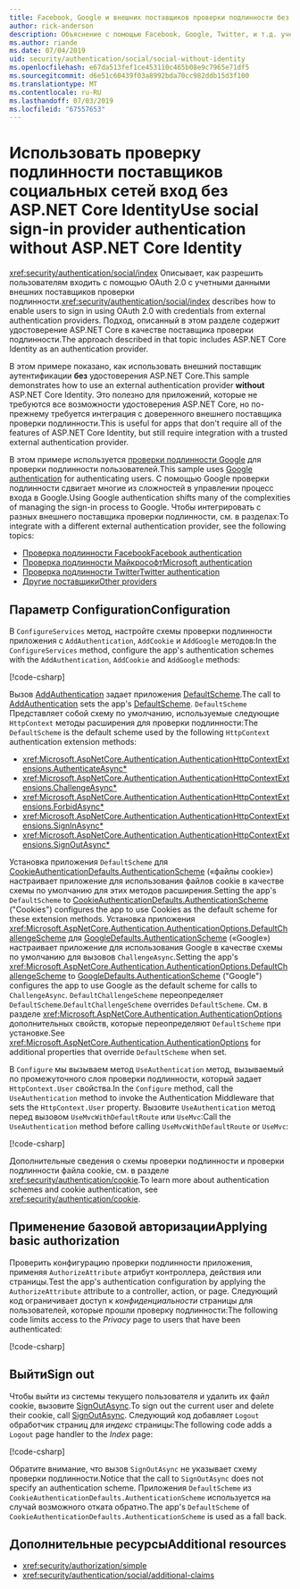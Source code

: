 ```yaml
---
title: Facebook, Google и внешних поставщиков проверки подлинности без ASP.NET Core Identity
author: rick-anderson
description: Объяснение с помощью Facebook, Google, Twitter, и т.д. учетная запись проверки подлинности пользователя без ASP.NET Core Identity.
ms.author: riande
ms.date: 07/04/2019
uid: security/authentication/social/social-without-identity
ms.openlocfilehash: e67da513fef1ce453110c465b08e9c7965e71df5
ms.sourcegitcommit: d6e51c60439f03a8992bda70cc982ddb15d3f100
ms.translationtype: MT
ms.contentlocale: ru-RU
ms.lasthandoff: 07/03/2019
ms.locfileid: "67557653"
---
```

# <a name="use-social-sign-in-provider-authentication-without-aspnet-core-identity"></a><span data-ttu-id="b231f-103">Использовать проверку подлинности поставщиков социальных сетей вход без ASP.NET Core Identity</span><span class="sxs-lookup"><span data-stu-id="b231f-103">Use social sign-in provider authentication without ASP.NET Core Identity</span></span>

<span data-ttu-id="b231f-104"><xref:security/authentication/social/index> Описывает, как разрешить пользователям входить с помощью OAuth 2.0 с учетными данными внешних поставщиков проверки подлинности.</span><span class="sxs-lookup"><span data-stu-id="b231f-104"><xref:security/authentication/social/index> describes how to enable users to sign in using OAuth 2.0 with credentials from external authentication providers.</span></span> <span data-ttu-id="b231f-105">Подход, описанный в этом разделе содержит удостоверение ASP.NET Core в качестве поставщика проверки подлинности.</span><span class="sxs-lookup"><span data-stu-id="b231f-105">The approach described in that topic includes ASP.NET Core Identity as an authentication provider.</span></span>

<span data-ttu-id="b231f-106">В этом примере показано, как использовать внешний поставщик аутентификации **без** удостоверения ASP.NET Core.</span><span class="sxs-lookup"><span data-stu-id="b231f-106">This sample demonstrates how to use an external authentication provider **without** ASP.NET Core Identity.</span></span> <span data-ttu-id="b231f-107">Это полезно для приложений, которые не требуются все возможности удостоверения ASP.NET Core, но по-прежнему требуется интеграция с доверенного внешнего поставщика проверки подлинности.</span><span class="sxs-lookup"><span data-stu-id="b231f-107">This is useful for apps that don't require all of the features of ASP.NET Core Identity, but still require integration with a trusted external authentication provider.</span></span>

<span data-ttu-id="b231f-108">В этом примере используется [проверки подлинности Google](xref:security/authentication/google-logins) для проверки подлинности пользователей.</span><span class="sxs-lookup"><span data-stu-id="b231f-108">This sample uses [Google authentication](xref:security/authentication/google-logins) for authenticating users.</span></span> <span data-ttu-id="b231f-109">С помощью Google проверки подлинности сдвигает многие из сложностей в управлении процесс входа в Google.</span><span class="sxs-lookup"><span data-stu-id="b231f-109">Using Google authentication shifts many of the complexities of managing the sign-in process to Google.</span></span> <span data-ttu-id="b231f-110">Чтобы интегрировать с разных внешнего поставщика проверки подлинности, см. в разделах:</span><span class="sxs-lookup"><span data-stu-id="b231f-110">To integrate with a different external authentication provider, see the following topics:</span></span>

* [<span data-ttu-id="b231f-111">Проверка подлинности Facebook</span><span class="sxs-lookup"><span data-stu-id="b231f-111">Facebook authentication</span></span>](xref:security/authentication/facebook-logins)
* [<span data-ttu-id="b231f-112">Проверка подлинности Майкрософт</span><span class="sxs-lookup"><span data-stu-id="b231f-112">Microsoft authentication</span></span>](xref:security/authentication/microsoft-logins)
* [<span data-ttu-id="b231f-113">Проверка подлинности Twitter</span><span class="sxs-lookup"><span data-stu-id="b231f-113">Twitter authentication</span></span>](xref:security/authentication/twitter-logins)
* [<span data-ttu-id="b231f-114">Другие поставщики</span><span class="sxs-lookup"><span data-stu-id="b231f-114">Other providers</span></span>](xref:security/authentication/otherlogins)

## <a name="configuration"></a><span data-ttu-id="b231f-115">Параметр Configuration</span><span class="sxs-lookup"><span data-stu-id="b231f-115">Configuration</span></span>

<span data-ttu-id="b231f-116">В `ConfigureServices` метод, настройте схемы проверки подлинности приложения с `AddAuthentication`, `AddCookie` и `AddGoogle` методов:</span><span class="sxs-lookup"><span data-stu-id="b231f-116">In the `ConfigureServices` method, configure the app's authentication schemes with the `AddAuthentication`, `AddCookie` and `AddGoogle` methods:</span></span>

[!code-csharp[](social-without-identity/sample/Startup.cs?name=snippet1)]

<span data-ttu-id="b231f-117">Вызов [AddAuthentication](/dotnet/api/microsoft.extensions.dependencyinjection.authenticationservicecollectionextensions.addauthentication#Microsoft_Extensions_DependencyInjection_AuthenticationServiceCollectionExtensions_AddAuthentication_Microsoft_Extensions_DependencyInjection_IServiceCollection_System_Action_Microsoft_AspNetCore_Authentication_AuthenticationOptions__) задает приложения [DefaultScheme](xref:Microsoft.AspNetCore.Authentication.AuthenticationOptions.DefaultScheme).</span><span class="sxs-lookup"><span data-stu-id="b231f-117">The call to [AddAuthentication](/dotnet/api/microsoft.extensions.dependencyinjection.authenticationservicecollectionextensions.addauthentication#Microsoft_Extensions_DependencyInjection_AuthenticationServiceCollectionExtensions_AddAuthentication_Microsoft_Extensions_DependencyInjection_IServiceCollection_System_Action_Microsoft_AspNetCore_Authentication_AuthenticationOptions__) sets the app's [DefaultScheme](xref:Microsoft.AspNetCore.Authentication.AuthenticationOptions.DefaultScheme).</span></span> <span data-ttu-id="b231f-118">`DefaultScheme` Представляет собой схему по умолчанию, используемые следующие `HttpContext` методы расширения для проверки подлинности:</span><span class="sxs-lookup"><span data-stu-id="b231f-118">The `DefaultScheme` is the default scheme used by the following `HttpContext` authentication extension methods:</span></span>

* <xref:Microsoft.AspNetCore.Authentication.AuthenticationHttpContextExtensions.AuthenticateAsync*>
* <xref:Microsoft.AspNetCore.Authentication.AuthenticationHttpContextExtensions.ChallengeAsync*>
* <xref:Microsoft.AspNetCore.Authentication.AuthenticationHttpContextExtensions.ForbidAsync*>
* <xref:Microsoft.AspNetCore.Authentication.AuthenticationHttpContextExtensions.SignInAsync*>
* <xref:Microsoft.AspNetCore.Authentication.AuthenticationHttpContextExtensions.SignOutAsync*>

<span data-ttu-id="b231f-119">Установка приложения `DefaultScheme` для [CookieAuthenticationDefaults.AuthenticationScheme](xref:Microsoft.AspNetCore.Authentication.Cookies.CookieAuthenticationDefaults.AuthenticationScheme) («файлы cookie») настраивает приложение для использования файлов cookie в качестве схемы по умолчанию для этих методов расширения.</span><span class="sxs-lookup"><span data-stu-id="b231f-119">Setting the app's `DefaultScheme` to [CookieAuthenticationDefaults.AuthenticationScheme](xref:Microsoft.AspNetCore.Authentication.Cookies.CookieAuthenticationDefaults.AuthenticationScheme) ("Cookies") configures the app to use Cookies as the default scheme for these extension methods.</span></span> <span data-ttu-id="b231f-120">Установка приложения <xref:Microsoft.AspNetCore.Authentication.AuthenticationOptions.DefaultChallengeScheme> для [GoogleDefaults.AuthenticationScheme](xref:Microsoft.AspNetCore.Authentication.Google.GoogleDefaults.AuthenticationScheme) («Google») настраивает приложение для использования Google в качестве схемы по умолчанию для вызовов `ChallengeAsync`.</span><span class="sxs-lookup"><span data-stu-id="b231f-120">Setting the app's <xref:Microsoft.AspNetCore.Authentication.AuthenticationOptions.DefaultChallengeScheme> to [GoogleDefaults.AuthenticationScheme](xref:Microsoft.AspNetCore.Authentication.Google.GoogleDefaults.AuthenticationScheme) ("Google") configures the app to use Google as the default scheme for calls to `ChallengeAsync`.</span></span> <span data-ttu-id="b231f-121">`DefaultChallengeScheme` переопределяет `DefaultScheme`.</span><span class="sxs-lookup"><span data-stu-id="b231f-121">`DefaultChallengeScheme` overrides `DefaultScheme`.</span></span> <span data-ttu-id="b231f-122">См. в разделе <xref:Microsoft.AspNetCore.Authentication.AuthenticationOptions> дополнительных свойств, которые переопределяют `DefaultScheme` при установке.</span><span class="sxs-lookup"><span data-stu-id="b231f-122">See <xref:Microsoft.AspNetCore.Authentication.AuthenticationOptions> for additional properties that override `DefaultScheme` when set.</span></span>

<span data-ttu-id="b231f-123">В `Configure` мы вызываем метод `UseAuthentication` метод, вызываемый по промежуточного слоя проверки подлинности, который задает `HttpContext.User` свойства.</span><span class="sxs-lookup"><span data-stu-id="b231f-123">In the `Configure` method, call the `UseAuthentication` method to invoke the Authentication Middleware that sets the `HttpContext.User` property.</span></span> <span data-ttu-id="b231f-124">Вызовите `UseAuthentication` метод перед вызовом `UseMvcWithDefaultRoute` или `UseMvc`:</span><span class="sxs-lookup"><span data-stu-id="b231f-124">Call the `UseAuthentication` method before calling `UseMvcWithDefaultRoute` or `UseMvc`:</span></span>

[!code-csharp[](social-without-identity/sample/Startup.cs?name=snippet2)]

<span data-ttu-id="b231f-125">Дополнительные сведения о схемы проверки подлинности и проверки подлинности файла cookie, см. в разделе <xref:security/authentication/cookie>.</span><span class="sxs-lookup"><span data-stu-id="b231f-125">To learn more about authentication schemes and cookie authentication, see <xref:security/authentication/cookie>.</span></span>

## <a name="applying-basic-authorization"></a><span data-ttu-id="b231f-126">Применение базовой авторизации</span><span class="sxs-lookup"><span data-stu-id="b231f-126">Applying basic authorization</span></span>

<span data-ttu-id="b231f-127">Проверить конфигурацию проверки подлинности приложения, применяя `AuthorizeAttribute` атрибут контроллера, действия или страницы.</span><span class="sxs-lookup"><span data-stu-id="b231f-127">Test the app's authentication configuration by applying the `AuthorizeAttribute` attribute to a controller, action, or page.</span></span> <span data-ttu-id="b231f-128">Следующий код ограничивает доступ к *конфиденциальности* страницы для пользователей, которые прошли проверку подлинности:</span><span class="sxs-lookup"><span data-stu-id="b231f-128">The following code limits access to the *Privacy* page to users that have been authenticated:</span></span>

[!code-csharp[](social-without-identity/sample/Pages/Privacy.cshtml.cs?name=snippet&highlight=1)]

## <a name="sign-out"></a><span data-ttu-id="b231f-129">Выйти</span><span class="sxs-lookup"><span data-stu-id="b231f-129">Sign out</span></span>

<span data-ttu-id="b231f-130">Чтобы выйти из системы текущего пользователя и удалить их файл cookie, вызовите [SignOutAsync](/dotnet/api/microsoft.aspnetcore.authentication.authenticationhttpcontextextensions.signoutasync?view=aspnetcore-2.0).</span><span class="sxs-lookup"><span data-stu-id="b231f-130">To sign out the current user and delete their cookie, call [SignOutAsync](/dotnet/api/microsoft.aspnetcore.authentication.authenticationhttpcontextextensions.signoutasync?view=aspnetcore-2.0).</span></span> <span data-ttu-id="b231f-131">Следующий код добавляет `Logout` обработчик страниц для *индекс* страницы:</span><span class="sxs-lookup"><span data-stu-id="b231f-131">The following code adds a `Logout` page handler to the *Index* page:</span></span>

[!code-csharp[](social-without-identity/sample/Pages/Index.cshtml.cs?name=snippet&highlight=7-11)]

<span data-ttu-id="b231f-132">Обратите внимание, что вызов `SignOutAsync` не указывает схему проверки подлинности.</span><span class="sxs-lookup"><span data-stu-id="b231f-132">Notice that the call to `SignOutAsync` does not specify an authentication scheme.</span></span> <span data-ttu-id="b231f-133">Приложения `DefaultScheme` из `CookieAuthenticationDefaults.AuthenticationScheme` используется на случай возможного отката обратно.</span><span class="sxs-lookup"><span data-stu-id="b231f-133">The app's `DefaultScheme` of `CookieAuthenticationDefaults.AuthenticationScheme` is used as a fall back.</span></span>

## <a name="additional-resources"></a><span data-ttu-id="b231f-134">Дополнительные ресурсы</span><span class="sxs-lookup"><span data-stu-id="b231f-134">Additional resources</span></span>

* <xref:security/authorization/simple>
* <xref:security/authentication/social/additional-claims>
